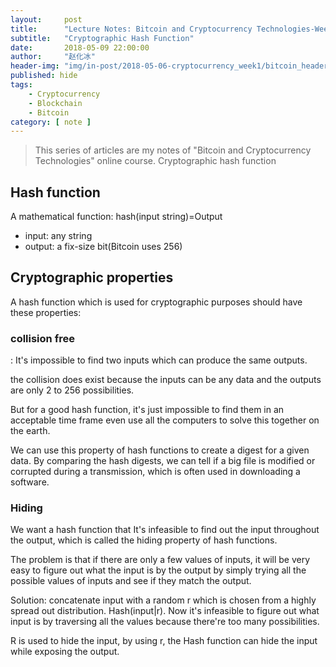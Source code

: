```yaml
---
layout:     post
title:      "Lecture Notes: Bitcoin and Cryptocurrency Technologies-Week 1"
subtitle:   "Cryptographic Hash Function"
date:       2018-05-09 22:00:00
author:     "赵化冰"
header-img: "img/in-post/2018-05-06-cryptocurrency_week1/bitcoin_header.jpg"
published: hide
tags:
    - Cryptocurrency
    - Blockchain
    - Bitcoin
category: [ note ]
---
```


> This series of articles are my notes of "Bitcoin and Cryptocurrency Technologies" online course.
Cryptographic hash function

## Hash function
A mathematical function: hash(input string)=Output

* input: any string
* output: a fix-size bit(Bitcoin uses 256)

## Cryptographic properties

A hash function which is used for cryptographic purposes should have these properties:

### collision free

: It's impossible to find two inputs which can produce the same outputs. 

 the collision does exist because the inputs can be any data and the outputs are only 2 to 256 possibilities. 

But for a good hash function, it's just impossible to find them in an acceptable time frame even use all the computers to solve this together on the earth.

We can use this property of hash functions to create a digest for a given data.  By comparing the hash digests, we can tell if a big file is modified or corrupted during a transmission, which is often used in downloading a software.

### Hiding

We want a hash function that It's infeasible to find out the input throughout the output, which is called the hiding property of hash functions.

The problem is that if there are only a few values of inputs, it will be very easy to figure out what the input is by the output by simply trying all the possible values of inputs and see if they match the output.

Solution: concatenate input with a random r which is chosen from a highly spread out distribution.  Hash(input|r). Now it's infeasible to figure out what input is by traversing all the values because there're too many possibilities.

 R is used to hide the input, by using r, the Hash function can hide the input while exposing the output.

